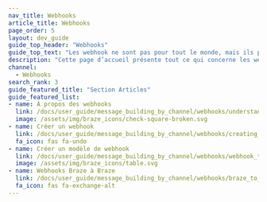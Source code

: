 ```yaml
---
nav_title: Webhooks
article_title: Webhooks
page_order: 5
layout: dev_guide
guide_top_header: "Webhooks"
guide_top_text: "Les webhook ne sont pas pour tout le monde, mais ils peuvent être utilisés pour presque tout ! Consultez les articles suivants et ayez des envois flexibles."
description: "Cette page d’accueil présente tout ce qui concerne les webhooks. Vous trouverez ici des articles sur la façon de créer des webhooks, des modèles de webhook et des webhooks Braze à Braze."
channel:
  - Webhooks
search_rank: 3
guide_featured_title: "Section Articles"
guide_featured_list:
- name: À propos des webhooks
  link: /docs/user_guide/message_building_by_channel/webhooks/understanding_webhooks/
  image: /assets/img/braze_icons/check-square-broken.svg
- name: Créer un webhook
  link: /docs/user_guide/message_building_by_channel/webhooks/creating_a_webhook/
  fa_icon: fas fa-undo
- name: Créer un modèle de webhook
  link: /docs/user_guide/message_building_by_channel/webhooks/webhook_template/
  image: /assets/img/braze_icons/table.svg
- name: Webhooks Braze à Braze
  link: /docs/user_guide/message_building_by_channel/webhooks/braze_to_braze_webhooks/
  fa_icon: fas fa-exchange-alt
---
```

